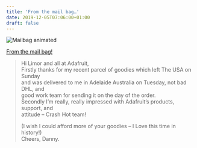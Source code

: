 ```yaml
---
title: 'From the mail bag…'
date: 2019-12-05T07:06:00+01:00
draft: false
---
```


![Mailbag animated](https://cdn-blog.adafruit.com/uploads/2014/07/mailbag_animated1.gif "mailbag_animated.gif")

[From the mail bag!](https://www.adafruit.com/blog/?s=mail+bag)

> Hi Limor and all at Adafruit,  
> Firstly thanks for my recent parcel of goodies which left The USA on Sunday  
> and was delivered to me in Adelaide Australia on Tuesday, not bad DHL, and  
> good work team for sending it on the day of the order.  
> Secondly I’m really, really impressed with Adafruit’s products, support, and  
> attitude – Crash Hot team!
> 
> (I wish I could afford more of your goodies – I Love this time in history!)  
> Cheers, Danny.